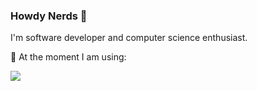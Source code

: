 <!--
<div align="center">
  <img src="https://github.com/user-attachments/assets/1e29f37d-db3d-4e86-a615-ce6d4852e1e6">
</div>
https://simpleicons.org/
https://shields.io/

<img align="center" src="https://github.com/user-attachments/assets/fa37160e-5e49-4288-a66d-d35b353a384e">
-->

<h3>Howdy Nerds 🗿</h3>

I'm software developer and computer science enthusiast.

🤖 At the moment I am using:
<!-- <div>
  <img src="https://img.shields.io/badge/c-6296CC?style=for-the-badge&logo=c&logoColor=white">
  <img src="https://img.shields.io/badge/c++-00599C?style=for-the-badge&logo=cplusplus&logoColor=white">
  <img src="https://img.shields.io/badge/.NET-512BD4?style=for-the-badge&logo=dotnet&logoColor=white">
  <img src="https://img.shields.io/badge/python-3776AB?style=for-the-badge&logo=python&logoColor=white">
  <img src="https://img.shields.io/badge/javascript-yellow?style=for-the-badge&logo=javascript&logoColor=white">
  <img src="https://img.shields.io/badge/go-00ADD8?style=for-the-badge&logo=go&logoColor=white">
  <img src="https://img.shields.io/badge/rust-CE412B.svg?style=for-the-badge&logo=rust&logoColor=white">
</div> -->

<div>
  <img src="https://skillicons.dev/icons?i=c,cs,ts,rust" />
</div>

